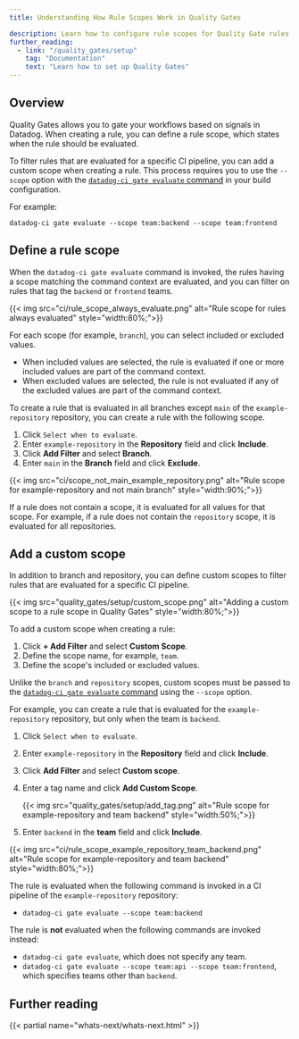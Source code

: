 ```yaml
---
title: Understanding How Rule Scopes Work in Quality Gates

description: Learn how to configure rule scopes for Quality Gate rules.
further_reading:
  - link: "/quality_gates/setup"
    tag: "Documentation"
    text: "Learn how to set up Quality Gates"
---
```


## Overview

Quality Gates allows you to gate your workflows based on signals in Datadog. When creating a rule, you can define a rule scope, which states when the rule should be evaluated. 

To filter rules that are evaluated for a specific CI pipeline, you can add a custom scope when creating a rule. This process requires you to use the `--scope` option with the [`datadog-ci gate evaluate` command][1] in your build configuration.

For example: 

```shell
datadog-ci gate evaluate --scope team:backend --scope team:frontend
```

## Define a rule scope

When the `datadog-ci gate evaluate` command is invoked, the rules having a scope matching the command context are evaluated, and you can filter on rules that tag the `backend` or `frontend` teams.

{{< img src="ci/rule_scope_always_evaluate.png" alt="Rule scope for rules always evaluated" style="width:80%;">}}

For each scope (for example, `branch`), you can select included or excluded values.

- When included values are selected, the rule is evaluated if one or more included values are part of the command context.
- When excluded values are selected, the rule is not evaluated if any of the excluded values are part of the command context.

To create a rule that is evaluated in all branches except `main` of the `example-repository` repository, you can create a rule with the following scope.

1. Click `Select when to evaluate`. 
1. Enter `example-repository` in the **Repository** field and click **Include**. 
1. Click **Add Filter** and select **Branch**. 
1. Enter `main` in the **Branch** field and click **Exclude**.

{{< img src="ci/scope_not_main_example_repository.png" alt="Rule scope for example-repository and not main branch" style="width:90%;">}}

If a rule does not contain a scope, it is evaluated for all values for that scope.
For example, if a rule does not contain the `repository` scope, it is evaluated for all repositories.

## Add a custom scope

In addition to branch and repository, you can define custom scopes to filter rules that are evaluated for a specific CI pipeline.

{{< img src="quality_gates/setup/custom_scope.png" alt="Adding a custom scope to a rule scope in Quality Gates" style="width:80%;">}}

To add a custom scope when creating a rule:

1. Click **+ Add Filter** and select **Custom Scope**.
2. Define the scope name, for example, `team`.
3. Define the scope's included or excluded values.

Unlike the `branch` and `repository` scopes, custom scopes must be passed to the [`datadog-ci gate evaluate` command][1] using the `--scope` option.

For example, you can create a rule that is evaluated for the `example-repository` repository, but only when the team is `backend`.

1. Click `Select when to evaluate`. 
1. Enter `example-repository` in the **Repository** field and click **Include**. 
1. Click **Add Filter** and select **Custom scope**. 
1. Enter a tag name and click **Add Custom Scope**.
   
   {{< img src="quality_gates/setup/add_tag.png" alt="Rule scope for example-repository and team backend" style="width:50%;">}}

1. Enter `backend` in the **team** field and click **Include**.

{{< img src="ci/rule_scope_example_repository_team_backend.png" alt="Rule scope for example-repository and team backend" style="width:80%;">}}

The rule is evaluated when the following command is invoked in a CI pipeline of the `example-repository` repository:
- `datadog-ci gate evaluate --scope team:backend`

The rule is **not** evaluated when the following commands are invoked instead:
- `datadog-ci gate evaluate`, which does not specify any team.
- `datadog-ci gate evaluate --scope team:api --scope team:frontend`, which specifies teams other than `backend`.

## Further reading

{{< partial name="whats-next/whats-next.html" >}}

[1]: https://www.npmjs.com/package/@datadog/datadog-ci
